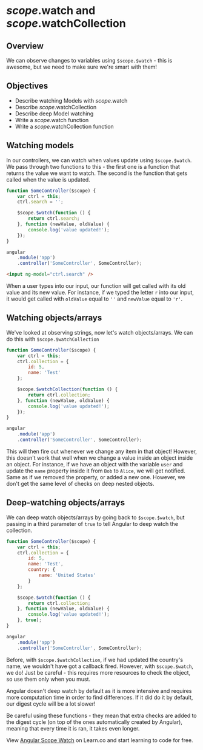 # $scope.$watch and $scope.$watchCollection

## Overview

We can observe changes to variables using `$scope.$watch` - this is awesome, but we need to make sure we're smart with them!

## Objectives

- Describe watching Models with $scope.$watch
- Describe $scope.$watchCollection
- Describe deep Model watching
- Write a $scope.$watch function
- Write a $scope.$watchCollection function

## Watching models

In our controllers, we can watch when values update using `$scope.$watch`. We pass through two functions to this - the first one is a function that returns the value we want to watch. The second is the function that gets called when the value is updated.

```js
function SomeController($scope) {
	var ctrl = this;
	ctrl.search = '';

	$scope.$watch(function () {
		return ctrl.search;
	}, function (newValue, oldValue) {
		console.log('value updated!');
	});
}

angular
	.module('app')
	.controller('SomeController', SomeController);
```
```html
<input ng-model="ctrl.search" />
```

When a user types into our input, our function will get called with its old value and its new value. For instance, if we typed the letter `r` into our input, it would get called with `oldValue` equal to `''` and `newValue` equal to `'r'`.

## Watching objects/arrays

We've looked at observing strings, now let's watch objects/arrays. We can do this with `$scope.$watchCollection`


```js
function SomeController($scope) {
	var ctrl = this;
	ctrl.collection = {
		id: 5,
		name: 'Test'
	};

	$scope.$watchCollection(function () {
		return ctrl.collection;
	}, function (newValue, oldValue) {
		console.log('value updated!');
	});
}

angular
	.module('app')
	.controller('SomeController', SomeController);
```

This will then fire out whenever we change any item in that object! However, this doesn't work that well when we change a value inside an object inside an object. For instance, if we have an object with the variable `user` and update the `name` property inside it from `Bob` to `Alice`, we will get notified. Same as if we removed the property, or added a new one. However, we don't get the same level of checks on deep nested objects.

## Deep-watching objects/arrays

We can deep watch objects/arrays by going back to `$scope.$watch`, but passing in a third parameter of `true` to tell Angular to deep watch the collection.

```js
function SomeController($scope) {
	var ctrl = this;
	ctrl.collection = {
		id: 5,
		name: 'Test',
		country: {
			name: 'United States'
		}
	};

	$scope.$watch(function () {
		return ctrl.collection;
	}, function (newValue, oldValue) {
		console.log('value updated!');
	}, true);
}

angular
	.module('app')
	.controller('SomeController', SomeController);
```

Before, with `$scope.$watchCollection`, if we had updated the country's name, we wouldn't have got a callback fired. However, with `$scope.$watch`, we do! Just be careful - this requires more resources to check the object, so use them only when you must.

Angular doesn't deep watch by default as it is more intensive and requires more computation time in order to find differences. If it did do it by default, our digest cycle will be a lot slower!

Be careful using these functions - they mean that extra checks are added to the digest cycle (on top of the ones automatically created by Angular), meaning that every time it is ran, it takes even longer.

<p class='util--hide'>View <a href='https://learn.co/lessons/angular-scope-watch-readme'>Angular Scope Watch</a> on Learn.co and start learning to code for free.</p>

